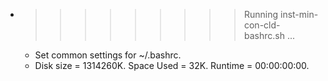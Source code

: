 * >>>>>>>>> Running inst-min-con-cld-bashrc.sh ...
  * Set common settings for ~/.bashrc.
  * Disk size = 1314260K. Space Used = 32K. Runtime = 00:00:00:00.

